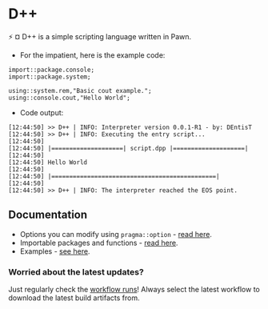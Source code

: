 # D++
:zap: ¤ D++ is a simple scripting language written in Pawn.

- For the impatient, here is the example code:
```pawn
import::package.console;
import::package.system;

using::system.rem,"Basic cout example.";
using::console.cout,"Hello World";
```

- Code output:

```
[12:44:50] >> D++ | INFO: Interpreter version 0.0.1-R1 - by: DEntisT
[12:44:50] >> D++ | INFO: Executing the entry script...
[12:44:50]                                                
[12:44:50] |====================| script.dpp |====================|
[12:44:50]                                                
[12:44:50] Hello World
[12:44:50]                                                
[12:44:50] |==============================================|
[12:44:50]                                                
[12:44:50] >> D++ | INFO: The interpreter reached the EOS point.
```
## Documentation

- Options you can modify using `pragma::option` - [read here](dpp_options.md).
- Importable packages and functions - [read here](dpp_packages.md).
- Examples - [see here](dpp_example.md).


### Worried about the latest updates?

Just regularly check the [workflow runs](https://github.com/samp-api/dpp/actions)! Always select the latest workflow to download the latest build artifacts from.